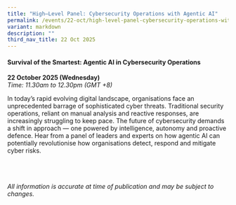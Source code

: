 ```yaml
---
title: "High–Level Panel: Cybersecurity Operations with Agentic AI"
permalink: /events/22-oct/high-level-panel-cybersecurity-operations-with-agentic-ai/
variant: markdown
description: ""
third_nav_title: 22 Oct 2025
---
```

#### **Survival of the Smartest: Agentic AI in Cybersecurity Operations**

**22 October 2025 (Wednesday)**  
*Time: 11.30am to 12.30pm (GMT +8)*

In today’s rapid evolving digital landscape, organisations face an unprecedented barrage of sophisticated cyber threats. Traditional security operations, reliant on manual analysis and reactive responses, are increasingly struggling to keep pace. The future of cybersecurity demands a shift in approach — one powered by intelligence, autonomy and proactive defence. Hear from a panel of leaders and experts on how agentic AI can potentially revolutionise how organisations detect, respond and mitigate cyber risks. 

<br><br><br>
*All information is accurate at time of publication and may be subject to changes.*